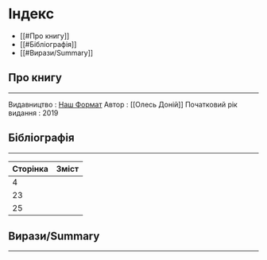# Індекс

 - [[#Про книгу]]
 - [[#Бібліографія]]
 - [[#Вирази/Summary]]

## Про книгу
***
Видавництво : [Наш Формат](https://nashformat.ua/products/transformatsiya-ukrainskoi-natsionalnoi-idei-709293)
Автор : [[Олесь Доній]]
Початковий рік видання : 2019

## Бібліографія
***

| Сторінка | Зміст |
| -------- | ----- |
| 4        |       |
| 23       |       |
| 25       |       |

## Вирази/Summary
***


